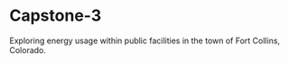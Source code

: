 # Capstone-3
Exploring energy usage within public facilities in the town of Fort Collins, Colorado.  

